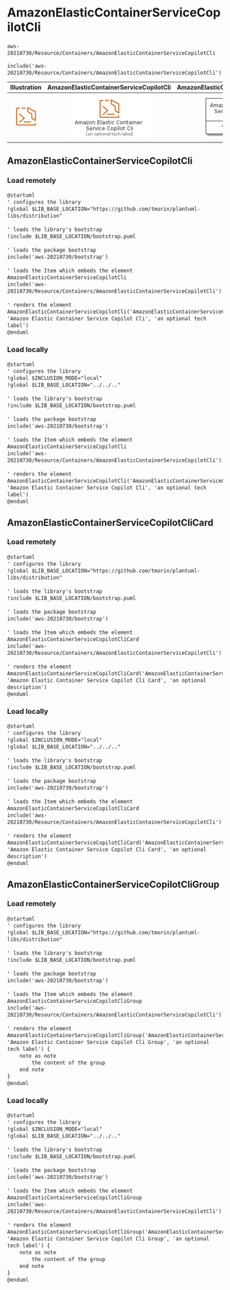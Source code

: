 # AmazonElasticContainerServiceCopilotCli


```text
aws-20210730/Resource/Containers/AmazonElasticContainerServiceCopilotCli
```

```text
include('aws-20210730/Resource/Containers/AmazonElasticContainerServiceCopilotCli')
```



| Illustration | AmazonElasticContainerServiceCopilotCli | AmazonElasticContainerServiceCopilotCliCard | AmazonElasticContainerServiceCopilotCliGroup |
| :---: | :---: | :---: | :---: |
| ![illustration for Illustration](../../../aws-20210730/Resource/Containers/AmazonElasticContainerServiceCopilotCli.png) | ![illustration for AmazonElasticContainerServiceCopilotCli](../../../aws-20210730/Resource/Containers/AmazonElasticContainerServiceCopilotCli.Local.png) | ![illustration for AmazonElasticContainerServiceCopilotCliCard](../../../aws-20210730/Resource/Containers/AmazonElasticContainerServiceCopilotCliCard.Local.png) | ![illustration for AmazonElasticContainerServiceCopilotCliGroup](../../../aws-20210730/Resource/Containers/AmazonElasticContainerServiceCopilotCliGroup.Local.png) |




## AmazonElasticContainerServiceCopilotCli

### Load remotely
```plantuml
@startuml
' configures the library
!global $LIB_BASE_LOCATION="https://github.com/tmorin/plantuml-libs/distribution"

' loads the library's bootstrap
!include $LIB_BASE_LOCATION/bootstrap.puml

' loads the package bootstrap
include('aws-20210730/bootstrap')

' loads the Item which embeds the element AmazonElasticContainerServiceCopilotCli
include('aws-20210730/Resource/Containers/AmazonElasticContainerServiceCopilotCli')

' renders the element
AmazonElasticContainerServiceCopilotCli('AmazonElasticContainerServiceCopilotCli', 'Amazon Elastic Container Service Copilot Cli', 'an optional tech label')
@enduml
```

### Load locally
```plantuml
@startuml
' configures the library
!global $INCLUSION_MODE="local"
!global $LIB_BASE_LOCATION="../../.."

' loads the library's bootstrap
!include $LIB_BASE_LOCATION/bootstrap.puml

' loads the package bootstrap
include('aws-20210730/bootstrap')

' loads the Item which embeds the element AmazonElasticContainerServiceCopilotCli
include('aws-20210730/Resource/Containers/AmazonElasticContainerServiceCopilotCli')

' renders the element
AmazonElasticContainerServiceCopilotCli('AmazonElasticContainerServiceCopilotCli', 'Amazon Elastic Container Service Copilot Cli', 'an optional tech label')
@enduml
```

## AmazonElasticContainerServiceCopilotCliCard

### Load remotely
```plantuml
@startuml
' configures the library
!global $LIB_BASE_LOCATION="https://github.com/tmorin/plantuml-libs/distribution"

' loads the library's bootstrap
!include $LIB_BASE_LOCATION/bootstrap.puml

' loads the package bootstrap
include('aws-20210730/bootstrap')

' loads the Item which embeds the element AmazonElasticContainerServiceCopilotCliCard
include('aws-20210730/Resource/Containers/AmazonElasticContainerServiceCopilotCli')

' renders the element
AmazonElasticContainerServiceCopilotCliCard('AmazonElasticContainerServiceCopilotCliCard', 'Amazon Elastic Container Service Copilot Cli Card', 'an optional description')
@enduml
```

### Load locally
```plantuml
@startuml
' configures the library
!global $INCLUSION_MODE="local"
!global $LIB_BASE_LOCATION="../../.."

' loads the library's bootstrap
!include $LIB_BASE_LOCATION/bootstrap.puml

' loads the package bootstrap
include('aws-20210730/bootstrap')

' loads the Item which embeds the element AmazonElasticContainerServiceCopilotCliCard
include('aws-20210730/Resource/Containers/AmazonElasticContainerServiceCopilotCli')

' renders the element
AmazonElasticContainerServiceCopilotCliCard('AmazonElasticContainerServiceCopilotCliCard', 'Amazon Elastic Container Service Copilot Cli Card', 'an optional description')
@enduml
```

## AmazonElasticContainerServiceCopilotCliGroup

### Load remotely
```plantuml
@startuml
' configures the library
!global $LIB_BASE_LOCATION="https://github.com/tmorin/plantuml-libs/distribution"

' loads the library's bootstrap
!include $LIB_BASE_LOCATION/bootstrap.puml

' loads the package bootstrap
include('aws-20210730/bootstrap')

' loads the Item which embeds the element AmazonElasticContainerServiceCopilotCliGroup
include('aws-20210730/Resource/Containers/AmazonElasticContainerServiceCopilotCli')

' renders the element
AmazonElasticContainerServiceCopilotCliGroup('AmazonElasticContainerServiceCopilotCliGroup', 'Amazon Elastic Container Service Copilot Cli Group', 'an optional tech label') {
    note as note
        the content of the group
    end note
}
@enduml
```

### Load locally
```plantuml
@startuml
' configures the library
!global $INCLUSION_MODE="local"
!global $LIB_BASE_LOCATION="../../.."

' loads the library's bootstrap
!include $LIB_BASE_LOCATION/bootstrap.puml

' loads the package bootstrap
include('aws-20210730/bootstrap')

' loads the Item which embeds the element AmazonElasticContainerServiceCopilotCliGroup
include('aws-20210730/Resource/Containers/AmazonElasticContainerServiceCopilotCli')

' renders the element
AmazonElasticContainerServiceCopilotCliGroup('AmazonElasticContainerServiceCopilotCliGroup', 'Amazon Elastic Container Service Copilot Cli Group', 'an optional tech label') {
    note as note
        the content of the group
    end note
}
@enduml
```

